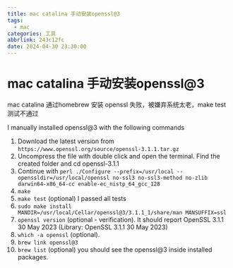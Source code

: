 ```yaml
---
title: mac catalina 手动安装openssl@3
tags:
  - mac
categories: 工具
abbrlink: 243c12fc
date: 2024-04-30 23:30:00
---
```


# mac catalina 手动安装openssl@3

mac catalina 通过homebrew 安装 openssl 失败，被嫌弃系统太老，make test 测试不通过

I manually installed openssl@3 with the following commands

1. Download the latest version from `https://www.openssl.org/source/openssl-3.1.1.tar.gz`
2. Uncompress the file with double click and open the terminal. Find the created folder and cd openssl-3.1.1
3. Continue with
   `perl ./Configure --prefix=/usr/local --openssldir=/usr/local/openssl no-ssl3 no-ssl3-method no-zlib darwin64-x86_64-cc enable-ec_nistp_64_gcc_128`
4. `make`
5. `make test` (optional) I passed all tests
6. `sudo make install MANDIR=/usr/local/Cellar/openssl@3/3.1.1_1/share/man MANSUFFIX=ssl`
7. `openssl version` (optional - verification). It should report OpenSSL 3.1.1 30 May 2023 (Library: OpenSSL 3.1.1 30 May 2023)
8. `which -a openssl` (optional).
9. `brew link openssl@3`
10. `brew list` (optional) you should see the openssl@3 inside installed packages.
